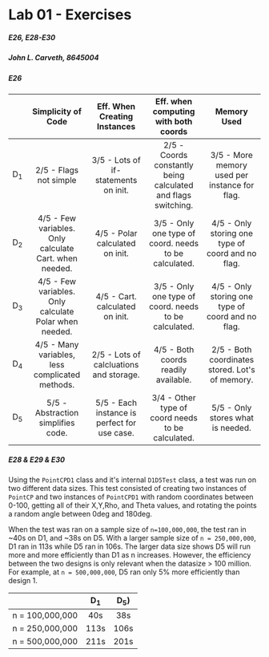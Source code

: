 # Lab 01 - Exercises
##### E26, E28-E30
##### John L. Carveth, 8645004
  
    
##### E26

|     | Simplicity of Code | Eff. When Creating Instances | Eff. when computing with both coords | Memory Used |
| --- |:------------------:|:----------------------------:|:------------------------------------:|:-----------:|
| D<sub>1</sub> | 2/5 - Flags not simple  |  3/5 - Lots of if-statements on init. | 2/5 - Coords constantly being calculated and flags switching. | 3/5 - More memory used per instance for flag. |
| D<sub>2</sub> | 4/5 - Few variables. Only calculate Cart. when needed. | 4/5 - Polar calculated on init. | 3/5 - Only one type of coord. needs to be calculated. | 4/5 - Only storing one type of coord and no flag. |
| D<sub>3</sub> | 4/5 - Few variables. Only calculate Polar when needed. | 4/5 - Cart. calculated on init. | 3/5 - Only one type of coord. needs to be calculated. | 4/5 - Only storing one type of coord and no flag. |
| D<sub>4</sub> | 4/5 - Many variables, less complicated methods. | 2/5 - Lots of calcluations and storage. | 4/5 - Both coords readily available. | 2/5 - Both coordinates stored. Lot's of memory. |
| D<sub>5</sub> | 5/5 - Abstraction simplifies code. | 5/5 - Each instance is perfect for use case. | 3/4 - Other type of coord needs to be calculated. | 5/5 - Only stores what is needed. |

##### E28 & E29 & E30
Using the `PointCPD1` class and it's internal `D1D5Test` class, a test was run on two different data sizes. This test consisted of creating two instances of `PointCP` and two instances of `PointCPD1` with random coordinates between 0-100, getting all of their X,Y,Rho, and Theta values, and rotating the points a random angle between 0deg and 180deg.  

When the test was ran on a sample size of `n=100,000,000`, the test ran in ~40s on D1, and ~38s on D5. With a larger sample size of `n = 250,000,000`, D1 ran in 113s while D5 ran in 106s. The larger data size shows D5 will run more and more efficiently than D1 as n increases. However, the efficiency between the two designs is only relevant when the datasize > 100 million. For example, at `n = 500,000,000`, D5 ran only 5% more efficiently than design 1. 

|                | D<sub>1</sub> | D<sub>5</sub>) |
| -------------- |:-------------:|:--------------:|
|n = 100,000,000 | 40s           | 38s            |
|n = 250,000,000 | 113s          | 106s           |
|n = 500,000,000 | 211s          | 201s           |
